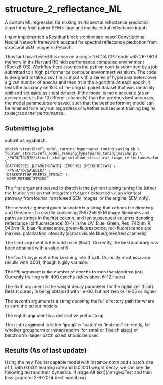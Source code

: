 # structure_2_reflectance_ML
A custom ML regression for making multispectral reflectance prediction algorithms from paired SEM image and multispectral reflectance inputs

I have implemented a Residual block architecture based Convolutional Neural Network framework adapted for spectral reflectance prediction from structural SEM images in Pytorch.

Thus far I have tested this code on a single NVIDIA GPU node with 26-28GB memory in the Harvard RC high performance computing environment (Rocky8 OS). Workflow here assumes the python code is submitted by a job submitted to a high performance compute environment via slurm.
The code is designed to take a csv file as input with a series of hyperparameters over a given number of epochs and then train the algorithm. At each epoch, it tests the accuracy on 15% of the original paired dataset that was randomly split and set aside as a test dataset.
If the model is more accurate (as an average across the 10 different channels) than the previous best accuracy, the model parameters are saved, such that the best performing model can be retained from any run regardless of whether subsequent training begins to degrade ther performance.


## Submitting jobs
submit using sbatch:
```
sbatch struct2refl_model_running_hyperparam_tuning_saving.sh \
fourier_struct2refl_model_running_hyperparam_tuning_saving.py \
'/PATH/TO/DIR/climate_change_solution_structural_image_reflectancevalues_dataset_updatedstructural_prunedmagnification.csv' \
{BATCHSIZE} {LEARNINGRATE} {EPOCHS} {WEIGHTDECAY} \
'/PATH/TO/SAVEDIR/' \
'DESCRIPTIVE_PREFIX_STRING' \
'NORM_METHOD_STRING'
```
The first argument passed to sbatch is the python training tuning file (either the fourier version that integrates features extracted via an identical pathway from fourier transfomed SEM images, or the original SEM only).

The second argument given to sbatch is a string that defines the directory and filename of a csv file containing 256x256 SEM image filenames and paths as strings in the first column, and ten subsequent columns denoting reflectance (or fluorescence) (0-1) in the UV, Blue, Green, Red, 740nm IR, 940nm IR, blue-fluorescence, green-fluorescence, red-fluorescence and maximal polarization intensity (across visible blue/green/red channels).

The third argument is the batch size (float). Currently, the best accuracy has been obtained with a value of 6

The fourth argument is the Learning rate (float). Currently most accurate results with 0.001, though highly variable.

The fiftj argument is the number of epochs to train the algorithm (int). Currently training with 400 epochs (takes about 6-12 hours)

The sixth argument is the weight decay parameter for the optimizer (float). Best accuracy is being obtained with 1 e-06, but not zero or 1e-05 or higher

The seventh argument is a string denoting the full directory path for where to save the output models.

The eighth argument is a descriptive prefix string

The ninth argument is either 'group' or 'batch' or 'instance' currently, for whether groupnorm or instancenorm (for small or 1 batch sizes) or batchnorm (larger batch sizes) should be used


## Results (As of last update)
Using the new Fourier capable model with instance norm and a batch size of 1, with 0.0001 learning rate and 0.00001 weight decay, we can see the following test and train dynamics:
![Image Alt text](/images/Test and train loss graph for 2-8-2024 best model.png
